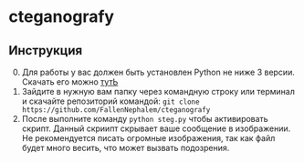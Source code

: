 # cteganografy
## Инструкция
0) Для работы у вас должен быть установлен Python не ниже 3 версии. Скачать его можно [тутЬ](https://www.python.org/)
1) Зайдите в нужную вам папку через командную строку или терминал и скачайте репозиторий командой:
`git clone https://github.com/FallenNephalem/cteganografy`
2) После выполните команду `python steg.py` чтобы активировать скрипт.
Данный скриипт скрывает ваше сообщение в изображении. Не рекомендуется писать огромные изображения, так как файл будет много весить, что может вызвать подозрения.

